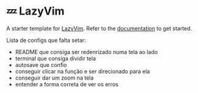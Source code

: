 # 💤 LazyVim

A starter template for [LazyVim](https://github.com/LazyVim/LazyVim).
Refer to the [documentation](https://lazyvim.github.io/installation) to get started.

Lista de configs que falta setar:

- README que consiga ser redenrizado numa tela ao lado
- terminal que consiga dividir tela
- autosave que confio
- conseguir clicar na função e ser direcionado para ela
- conseguir dar um zoom na tela
- entender a forma correta de ver os erros
